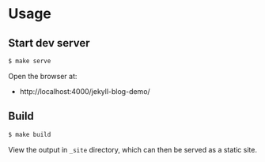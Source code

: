 # Usage

## Start dev server

```sh
$ make serve
```

Open the browser at:

- http://localhost:4000/jekyll-blog-demo/


## Build

```sh
$ make build
```

View the output in `_site` directory, which can then be served as a static site.
